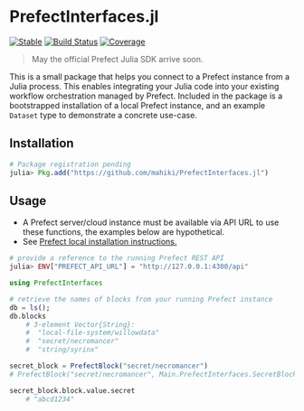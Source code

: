 # PrefectInterfaces.jl 
[![Stable](https://img.shields.io/badge/docs-main-blue.svg)](https://mahiki.github.io/PrefectInterfaces.jl) [![Build Status](https://github.com/mahiki/PrefectInterfaces.jl/actions/workflows/CI.yml/badge.svg?branch=main)](https://github.com/mahiki/PrefectInterfaces.jl/actions/workflows/CI.yml?query=branch%3Amain) [![Coverage](https://codecov.io/gh/mahiki/PrefectInterfaces.jl/branch/main/graph/badge.svg)](https://codecov.io/gh/mahiki/PrefectInterfaces.jl)

>May the official Prefect Julia SDK arrive soon.

This is a small package that helps you connect to a Prefect instance from a Julia process. This enables integrating your Julia code into your existing workflow orchestration managed by Prefect. Included in the package is a bootstrapped installation of a local Prefect instance, and an example `Dataset` type to demonstrate a concrete use-case.

## Installation
```julia
# Package registration pending
julia> Pkg.add("https://github.com/mahiki/PrefectInterfaces.jl")
```

## Usage
* A Prefect server/cloud instance must be available via API URL to use these functions, the examples below are hypothetical.
* See [Prefect local installation instructions.](docs/src/prefect/install-local-prefect-environment.md)

```julia
# provide a reference to the running Prefect REST API
julia> ENV["PREFECT_API_URL"] = "http://127.0.0.1:4300/api"

using PrefectInterfaces

# retrieve the names of blocks from your running Prefect instance
db = ls();
db.blocks
    # 3-element Vector{String}:
    #  "local-file-system/willowdata"
    #  "secret/necromancer"
    #  "string/syrinx"

secret_block = PrefectBlock("secret/necromancer")
# PrefectBlock("secret/necromancer", Main.PrefectInterfaces.SecretBlock("secret/necromancer", "secret", ####Secret####))

secret_block.block.value.secret
    # "abcd1234"
```
